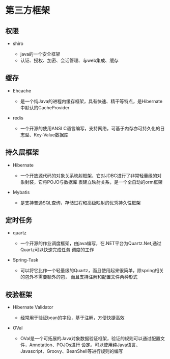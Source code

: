 # 第三方框架

## 权限
* shiro
   
   * java的一个安全框架
   * 认证、授权、加密、会话管理、与web集成、缓存
  
## 缓存
* Ehcache
   
   * 是一个纯Java的进程内缓存框架，具有快速、精干等特点，是Hibernate中默认的CacheProvider
* redis
   
   * 一个开源的使用ANSI C语言编写，支持网络，可基于内存亦可持久化的日志型、Key-Value数据库
   
## 持久层框架
* Hibernate
   
   * 一个开放源代码的对象关系映射框架，它对JDBC进行了非常轻量级的对象封装，它将POJO与数据库
   表建立映射关系，是一个全自动的orm框架
* Mybatis
   
   * 是支持普通SQL查询，存储过程和高级映射的优秀持久性框架
   
## 定时任务
* quartz
   
   * 一个开源的作业调度框架，由java编写，在.NET平台为Quartz.Net,通过Quartz可以快速完成任务
   调度的工作
* Spring-Task
   
   * 可以将它比作一个轻量级的Quartz，而且使用起来很简单，除spring相关的包外不需要额外的包，
   而且支持注解和配置文件两种形式
   
## 校验框架
* Hibernate Validator
   
   * 经常用于验证bean的字段，基于注解，方便快捷高效
* OVal
   
   * OVal是一个可拓展的Java对象数据验证框架，验证的规则可以通过配置文件，Annotation、POJOs进行
   设定。可以使用纯Java语言、Javascript、Groovy、BeanShell等进行规则的编写
   